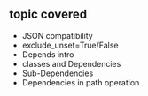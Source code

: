 ## topic covered

- JSON compatibility
- exclude_unset=True/False
- Depends intro
- classes and Dependencies
- Sub-Dependencies
- Dependencies in path operation
